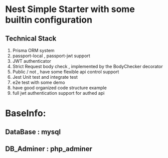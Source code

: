 # Nest Simple Starter with some builtin configuration

## Technical Stack
1. Prisma ORM system
2. passport-local , passport-jwt support
3. JWT authenticator
4. Strict Request body check , implemented by the BodyChecker decorator
5. Public / not , have some flexible api control support
6. Jest Unit test and integrate test
7. e2e test with some demo
8. have good organized code structure example
9. full jwt authentication support for authed api

# BaseInfo:
## DataBase : mysql
## DB_Adminer : php_adminer